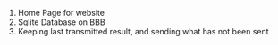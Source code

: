 1. Home Page for website
2. Sqlite Database on BBB
3. Keeping last transmitted result, and sending what has not been sent